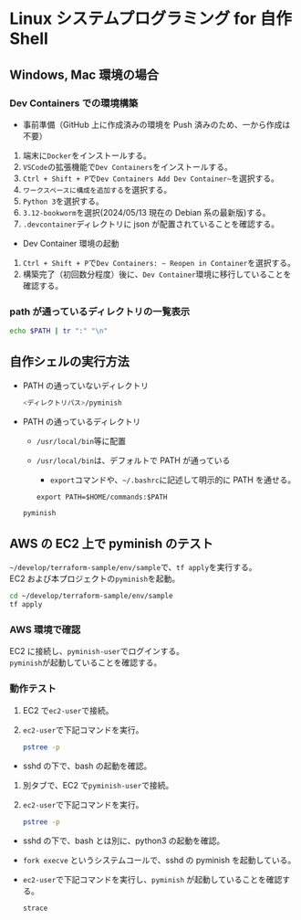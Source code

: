 # Linux システムプログラミング for 自作 Shell

## Windows, Mac 環境の場合

### Dev Containers での環境構築

- 事前準備（GitHub 上に作成済みの環境を Push 済みのため、一から作成は不要）

1. 端末に`Docker`をインストールする。
1. `VSCode`の拡張機能で`Dev Containers`をインストールする。
1. `Ctrl + Shift + P`で`Dev Containers Add Dev Container~`を選択する。
1. `ワークスペースに構成を追加する`を選択する。
1. `Python 3`を選択する。
1. `3.12-bookworm`を選択(2024/05/13 現在の Debian 系の最新版)する。
1. `.devcontainer`ディレクトリに json が配置されていることを確認する。

- Dev Container 環境の起動

1. `Ctrl + Shift + P`で`Dev Containers: ~ Reopen in Container`を選択する。
2. 構築完了（初回数分程度）後に、`Dev Container`環境に移行していることを確認する。

### path が通っているディレクトリの一覧表示

```bash
echo $PATH | tr ":" "\n"
```

## 自作シェルの実行方法

- PATH の通っていないディレクトリ

  ```bash
  <ディレクトリパス>/pyminish
  ```

- PATH の通っているディレクトリ

  - `/usr/local/bin`等に配置
  - `/usr/local/bin`は、デフォルトで PATH が通っている

    - `export`コマンドや、`~/.bashrc`に記述して明示的に PATH を通せる。

    ```bash: ~/.bashrc
    export PATH=$HOME/commands:$PATH
    ```

  ```bash
  pyminish
  ```

## AWS の EC2 上で pyminish のテスト

`~/develop/terraform-sample/env/sample`で、`tf apply`を実行する。  
EC2 および本プロジェクトの`pyminish`を起動。

```bash
cd ~/develop/terraform-sample/env/sample
tf apply
```

### AWS 環境で確認

EC2 に接続し、`pyminish-user`でログインする。  
`pyminish`が起動していることを確認する。

### 動作テスト

1. EC2 で`ec2-user`で接続。
1. `ec2-user`で下記コマンドを実行。

   ```bash
   pstree -p
   ```

- sshd の下で、bash の起動を確認。

1. 別タブで、EC2 で`pyminish-user`で接続。
1. `ec2-user`で下記コマンドを実行。

   ```bash
   pstree -p
   ```

- sshd の下で、bash とは別に、python3 の起動を確認。
- `fork execve` というシステムコールで、sshd の pyminish を起動している。
- `ec2-user`で下記コマンドを実行し、`pyminish` が起動していることを確認する。

  ```bash
  strace
  ```
